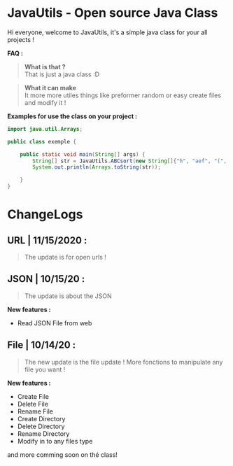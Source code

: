 # JavaUtils - Open source Java Class

Hi everyone, welcome to JavaUtils, it's a simple java class for your all projects !

**FAQ :**

> **What is that ?** <br/>
That is just a java class :D

> **What it can make** <br/>
It more more utiles things like preformer random or easy create files and modify it !

**Examples for use the class on your project :**

```Java
import java.util.Arrays;

public class exemple {

    public static void main(String[] args) {
        String[] str = JavaUtils.ABCsort(new String[]{"h", "aef", "(", "cfezrg","42"});
        System.out.println(Arrays.toString(str));

    }
}
```

# ChangeLogs

## URL | 11/15/2020 :

> The update is for open urls !

## JSON | 10/15/20 :

> The update is about the JSON

**New features :**

- Read JSON File from web

## File | 10/14/20 :

> The new update is the file update ! More fonctions to manipulate any file you want !

**New features :**

- Create File
- Delete File
- Rename File
- Create Directory
- Delete Directory
- Rename Directory
- Modify in to any files type

and more comming soon on thé class!
